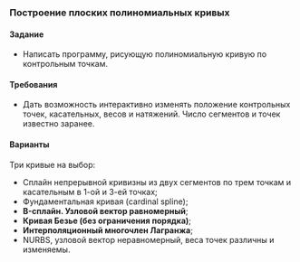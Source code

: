 ### Построение плоских полиномиальных кривых
#### Задание
* Написать программу, рисующую полиномиальную кривую по контрольным точкам.

#### Требования
* Дать возможность интерактивно изменять положение контрольных точек, касательных, весов и натяжений. 
Число сегментов и точек известно заранее.

#### Варианты
Три кривые на выбор:

* Сплайн непрерывной кривизны из двух сегментов по трем точкам и касательным в 1-ой и 3-ей точках;
* Фундаментальная кривая (cardinal spline); 
* **B-сплайн. Узловой вектор равномерный**;
* **Кривая Безье (без ограничения порядка)**; 
* **Интерполяционный многочлен Лагранжа**; 
* NURBS, узловой вектор неравномерный, веса точек различны и изменяемы. 
